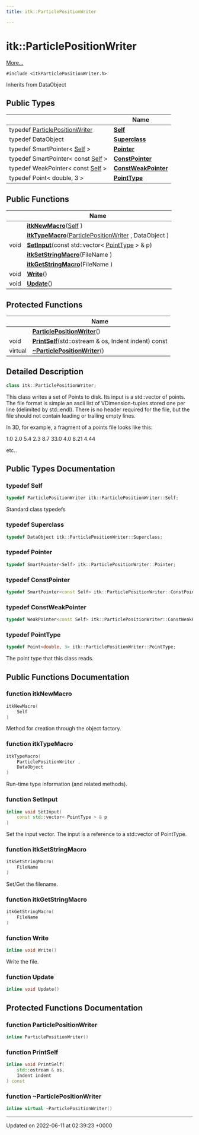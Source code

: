 ```yaml
---
title: itk::ParticlePositionWriter

---
```


# itk::ParticlePositionWriter



 [More...](#detailed-description)


`#include <itkParticlePositionWriter.h>`

Inherits from DataObject

## Public Types

|                | Name           |
| -------------- | -------------- |
| typedef [ParticlePositionWriter](../Classes/classitk_1_1ParticlePositionWriter.md) | **[Self](../Classes/classitk_1_1ParticlePositionWriter.md#typedef-self)**  |
| typedef DataObject | **[Superclass](../Classes/classitk_1_1ParticlePositionWriter.md#typedef-superclass)**  |
| typedef SmartPointer< [Self](../Classes/classitk_1_1ParticlePositionWriter.md#typedef-self) > | **[Pointer](../Classes/classitk_1_1ParticlePositionWriter.md#typedef-pointer)**  |
| typedef SmartPointer< const [Self](../Classes/classitk_1_1ParticlePositionWriter.md#typedef-self) > | **[ConstPointer](../Classes/classitk_1_1ParticlePositionWriter.md#typedef-constpointer)**  |
| typedef WeakPointer< const [Self](../Classes/classitk_1_1ParticlePositionWriter.md#typedef-self) > | **[ConstWeakPointer](../Classes/classitk_1_1ParticlePositionWriter.md#typedef-constweakpointer)**  |
| typedef Point< double, 3 > | **[PointType](../Classes/classitk_1_1ParticlePositionWriter.md#typedef-pointtype)**  |

## Public Functions

|                | Name           |
| -------------- | -------------- |
| | **[itkNewMacro](../Classes/classitk_1_1ParticlePositionWriter.md#function-itknewmacro)**([Self](../Classes/classitk_1_1ParticlePositionWriter.md#typedef-self) ) |
| | **[itkTypeMacro](../Classes/classitk_1_1ParticlePositionWriter.md#function-itktypemacro)**([ParticlePositionWriter](../Classes/classitk_1_1ParticlePositionWriter.md) , DataObject ) |
| void | **[SetInput](../Classes/classitk_1_1ParticlePositionWriter.md#function-setinput)**(const std::vector< [PointType](../Classes/classitk_1_1ParticlePositionWriter.md#typedef-pointtype) > & p) |
| | **[itkSetStringMacro](../Classes/classitk_1_1ParticlePositionWriter.md#function-itksetstringmacro)**(FileName ) |
| | **[itkGetStringMacro](../Classes/classitk_1_1ParticlePositionWriter.md#function-itkgetstringmacro)**(FileName ) |
| void | **[Write](../Classes/classitk_1_1ParticlePositionWriter.md#function-write)**() |
| void | **[Update](../Classes/classitk_1_1ParticlePositionWriter.md#function-update)**() |

## Protected Functions

|                | Name           |
| -------------- | -------------- |
| | **[ParticlePositionWriter](../Classes/classitk_1_1ParticlePositionWriter.md#function-particlepositionwriter)**() |
| void | **[PrintSelf](../Classes/classitk_1_1ParticlePositionWriter.md#function-printself)**(std::ostream & os, Indent indent) const |
| virtual | **[~ParticlePositionWriter](../Classes/classitk_1_1ParticlePositionWriter.md#function-~particlepositionwriter)**() |

## Detailed Description

```cpp
class itk::ParticlePositionWriter;
```


This class writes a set of Points to disk. Its input is a std::vector of points. The file format is simple an ascii list of VDimension-tuples stored one per line (delimited by std::endl). There is no header required for the file, but the file should not contain leading or trailing empty lines.

In 3D, for example, a fragment of a points file looks like this:

1.0 2.0 5.4 2.3 8.7 33.0 4.0 8.21 4.44

etc.. 

## Public Types Documentation

### typedef Self

```cpp
typedef ParticlePositionWriter itk::ParticlePositionWriter::Self;
```


Standard class typedefs 


### typedef Superclass

```cpp
typedef DataObject itk::ParticlePositionWriter::Superclass;
```


### typedef Pointer

```cpp
typedef SmartPointer<Self> itk::ParticlePositionWriter::Pointer;
```


### typedef ConstPointer

```cpp
typedef SmartPointer<const Self> itk::ParticlePositionWriter::ConstPointer;
```


### typedef ConstWeakPointer

```cpp
typedef WeakPointer<const Self> itk::ParticlePositionWriter::ConstWeakPointer;
```


### typedef PointType

```cpp
typedef Point<double, 3> itk::ParticlePositionWriter::PointType;
```


The point type that this class reads. 


## Public Functions Documentation

### function itkNewMacro

```cpp
itkNewMacro(
    Self 
)
```


Method for creation through the object factory. 


### function itkTypeMacro

```cpp
itkTypeMacro(
    ParticlePositionWriter ,
    DataObject 
)
```


Run-time type information (and related methods). 


### function SetInput

```cpp
inline void SetInput(
    const std::vector< PointType > & p
)
```


Set the input vector. The input is a reference to a std::vector of PointType. 


### function itkSetStringMacro

```cpp
itkSetStringMacro(
    FileName 
)
```


Set/Get the filename. 


### function itkGetStringMacro

```cpp
itkGetStringMacro(
    FileName 
)
```


### function Write

```cpp
inline void Write()
```


Write the file. 


### function Update

```cpp
inline void Update()
```


## Protected Functions Documentation

### function ParticlePositionWriter

```cpp
inline ParticlePositionWriter()
```


### function PrintSelf

```cpp
inline void PrintSelf(
    std::ostream & os,
    Indent indent
) const
```


### function ~ParticlePositionWriter

```cpp
inline virtual ~ParticlePositionWriter()
```


-------------------------------

Updated on 2022-06-11 at 02:39:23 +0000